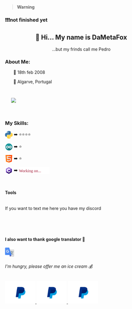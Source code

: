 > __Warning__
<h3> ❗❗❗not finished yet</h3>

<div id="header" align="center">
  <h2>👋 Hi... My name is DaMetaFox</h2>
      ...but my frinds call me Pedro
  <br>
</div>



<!-- about-->
<h3> About Me:</h3>
<p> &nbsp;&nbsp;&nbsp;&nbsp;&nbsp;&nbsp; 🎉 18th feb 2008</p>
<p> &nbsp;&nbsp;&nbsp;&nbsp;&nbsp;&nbsp; 📌 Algarve, Portugal </p>
<!-- my best teacher: youtube-->
<br>
<p> &nbsp;&nbsp;&nbsp;&nbsp; <img src="https://media.giphy.com/media/M9gbBd9nbDrOTu1Mqx/giphy.gif" width="100"/> </p>

<br>
<h3> My Skills: </h3>
<p><img align="center" src="https://github.com/DaMetaFox/DaMetaFox/blob/main/pictures/_icon_python3.png" width="25"/>&nbsp;➡️&nbsp;⭐⭐⭐⭐</p>
<p><img align="center" src="https://github.com/DaMetaFox/DaMetaFox/blob/main/pictures/_icon_arduino.png" width="25"/>&nbsp;➡️&nbsp;⭐</p>
<p><img align="center" src="https://github.com/DaMetaFox/DaMetaFox/blob/main/pictures/_icon_html5.png" width="25"/>&nbsp;➡️&nbsp;⭐</p>
<p><img align="center" src="https://github.com/DaMetaFox/DaMetaFox/blob/main/pictures/_icon_cSharp.png" width="25"/>&nbsp;➡️&nbsp;<img align="center" src="https://github.com/DaMetaFox/DaMetaFox/blob/main/pictures/workingOn.svg" width="100"/></p>

<br>
<h4> Tools </h4>


<br>
<h13> If you want to text me here you have my discord </h>




<br><br><br>

<h4>I also want to thank google translator 🤣</h4>
<a href="https://translate.google.com/?sl=pt&tl=en&text=Obrigado%20%F0%9F%91%8C&op=translate">
    <img src="https://github.com/DaMetaFox/DaMetaFox/blob/main/pictures/_icon_googleTranslate.png" width="30"/>
</a>





<!-- ice cream please-->

<h6>I'm hungry, please offer me an ice cream 💰</h6>
<a href="https://github.com/DaMetaFox/DaMetaFox/blob/main/pictures/paypal_qrcode.jpg">
    <img src="https://github.com/DaMetaFox/DaMetaFox/blob/main/pictures/_icon_paypal.png" width="100"/>
</a>
<a href="https://github.com/DaMetaFox/DaMetaFox/blob/main/pictures/paypal_qrcode.jpg">
    <img src="https://github.com/DaMetaFox/DaMetaFox/blob/main/pictures/_icon_paypal.png" width="100"/>
</a>
<a href="https://github.com/DaMetaFox/DaMetaFox/blob/main/pictures/paypal_qrcode.jpg">
    <img src="https://github.com/DaMetaFox/DaMetaFox/blob/main/pictures/_icon_paypal.png" width="100"/>
</a>
